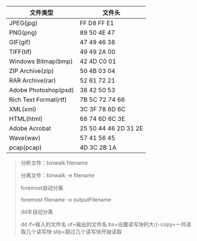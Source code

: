 | 文件类型              | 文件头               |
| --------------------- | -------------------- |
| JPEG(jpg)             | FF D8 FF E1          |
| PNG(png)              | 89 50 4E 47          |
| GIF(gif)              | 47 49 46 38          |
| TIFF(tif)             | 49 49 2A 00          |
| Windows Bitmap(bmp)   | 42 4D C0 01          |
| ZIP Archive(zip)      | 50 4B 03 04          |
| RAR Archive(rar)      | 52 61 72 21          |
| Adobe Photoshop(psd)  | 38 42 50 53          |
| Rich Text Format(rtf) | 7B 5C  72 74 66      |
| XML(xml)              | 3C 3F 78 6D 6C       |
| HTML(html)            | 68 74 6D 6C 3E       |
| Adobe Acrobat         | 25 50 44 46 2D 31 2E |
| Wave(wav)             | 57 41 56 45          |
| pcap(pcap)            | 4D 3C 2B 1A          |

> 分析文件：binwalk filename
>
> 分离文件：binwalk -e filename
>
> foremost自动分离
>
> foremost filename -o outputFilename
>
> dd半自动分离
>
> dd if=输入的文件名 of=输出的文件名 bs=设置读写块的大小 copy=一共读取几个读写快 slip=跳过几个读写快开始读取

